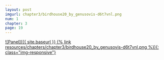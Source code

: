 ```yaml
---
layout: post
imgurl: chapter3/birdhouse20_by_genusovis-d6t7vnl.png
num: 1
chapter: 3
page: 19
---
```


[![Panel]({{ site.baseurl }} {% link resources/chapters/chapter3/birdhouse20_by_genusovis-d6t7vnl.png %}){: class="img-responsive"}]({{page.previous.url}}#panel)